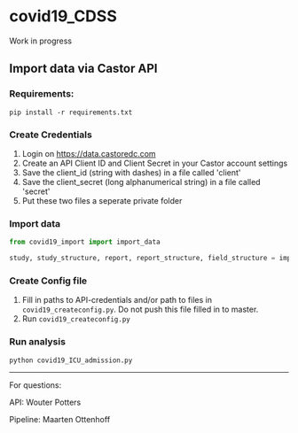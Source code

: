 # covid19_CDSS

Work in progress


## Import data via Castor API

### Requirements:
`pip install -r requirements.txt`

### Create Credentials
1) Login on https://data.castoredc.com
2) Create an API Client ID and Client Secret in your Castor account settings
3) Save the client_id (string with dashes) in a file called 'client'
4) Save the client_secret (long alphanumerical string) in a file called 'secret'
5) Put these two files a seperate private folder

### Import data
```python
from covid19_import import import_data

study, study_structure, report, report_structure, field_structure = import_data(PATH_TO_CREDENTIALS)
```

### Create Config file
1) Fill in paths to API-credentials and/or path to files in `covid19_createconfig.py`. Do not push this file filled in to master.
2) Run `covid19_createconfig.py`

### Run analysis
`python covid19_ICU_admission.py`

---
For questions:

API: Wouter Potters

Pipeline: Maarten Ottenhoff

